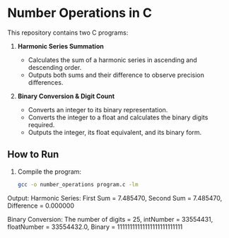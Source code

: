 # Number Operations in C

This repository contains two C programs:

1. **Harmonic Series Summation**  
   - Calculates the sum of a harmonic series in ascending and descending order.  
   - Outputs both sums and their difference to observe precision differences.

2. **Binary Conversion & Digit Count**  
   - Converts an integer to its binary representation.  
   - Converts the integer to a float and calculates the binary digits required.  
   - Outputs the integer, its float equivalent, and its binary form.

## How to Run
1. Compile the program:  
   ```bash
   gcc -o number_operations program.c -lm


Output:
Harmonic Series:
First Sum = 7.485470, Second Sum = 7.485470, Difference = 0.000000

Binary Conversion:
The number of digits = 25, intNumber = 33554431, floatNumber = 33554432.0, Binary = 11111111111111111111111111